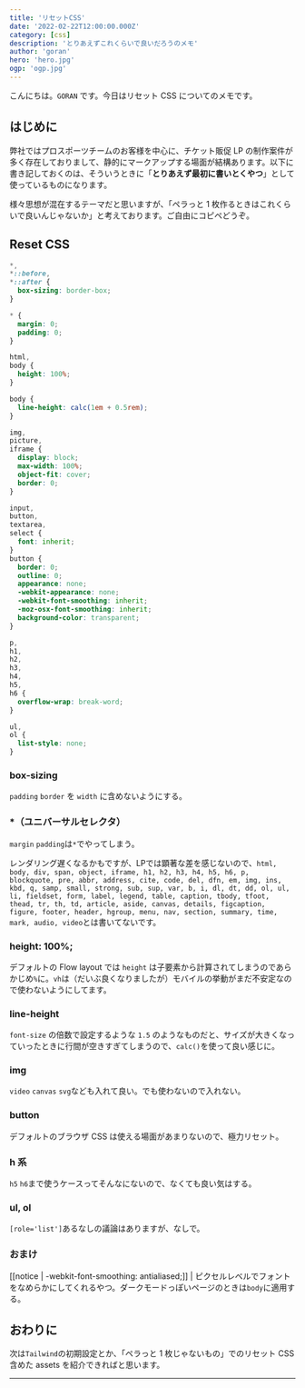 ```yaml
---
title: 'リセットCSS'
date: '2022-02-22T12:00:00.000Z'
category: [css]
description: 'とりあえずこれくらいで良いだろうのメモ'
author: 'goran'
hero: 'hero.jpg'
ogp: 'ogp.jpg'
---
```


こんにちは。`GORAN` です。今日はリセット CSS についてのメモです。

## はじめに

弊社ではプロスポーツチームのお客様を中心に、チケット販促 LP の制作案件が多く存在しておりまして、静的にマークアップする場面が結構あります。以下に書き記しておくのは、そういうときに「**とりあえず最初に書いとくやつ**」として使っているものになります。

様々思想が混在するテーマだと思いますが、「ペラっと 1 枚作るときはこれくらいで良いんじゃないか」と考えております。ご自由にコピペどうぞ。

## Reset CSS

```css:title=reset.css
*,
*::before,
*::after {
  box-sizing: border-box;
}

* {
  margin: 0;
  padding: 0;
}

html,
body {
  height: 100%;
}

body {
  line-height: calc(1em + 0.5rem);
}

img,
picture,
iframe {
  display: block;
  max-width: 100%;
  object-fit: cover;
  border: 0;
}

input,
button,
textarea,
select {
  font: inherit;
}
button {
  border: 0;
  outline: 0;
  appearance: none;
  -webkit-appearance: none;
  -webkit-font-smoothing: inherit;
  -moz-osx-font-smoothing: inherit;
  background-color: transparent;
}

p,
h1,
h2,
h3,
h4,
h5,
h6 {
  overflow-wrap: break-word;
}

ul,
ol {
  list-style: none;
}
```

### box-sizing

`padding` `border` を `width` に含めないようにする。

### \*（ユニバーサルセレクタ）

`margin` `padding`は`*`でやってしまう。

レンダリング遅くなるかもですが、LPでは顕著な差を感じないので、`html, body, div, span, object, iframe, h1, h2, h3, h4, h5, h6, p, blockquote, pre, abbr, address, cite, code, del, dfn, em, img, ins, kbd, q, samp, small, strong, sub, sup, var, b, i, dl, dt, dd, ol, ul, li, fieldset, form, label, legend, table, caption, tbody, tfoot, thead, tr, th, td, article, aside, canvas, details, figcaption, figure, footer, header, hgroup, menu, nav, section, summary, time, mark, audio, video`とは書いてないです。

### height: 100%;

デフォルトの Flow layout では `height` は子要素から計算されてしまうのであらかじめ`%`に。`vh`は（だいぶ良くなりましたが）モバイルの挙動がまだ不安定なので使わないようにしてます。

### line-height

`font-size` の倍数で設定するような `1.5` のようなものだと、サイズが大きくなっていったときに行間が空きすぎてしまうので、`calc()`を使って良い感じに。

### img

`video` `canvas` `svg`なども入れて良い。でも使わないので入れない。

### button

デフォルトのブラウザ CSS は使える場面があまりないので、極力リセット。

### h 系

`h5` `h6`まで使うケースってそんなにないので、なくても良い気はする。

### ul, ol

`[role='list']`あるなしの議論はありますが、なしで。

### おまけ
[[notice | -webkit-font-smoothing: antialiased;]]
| ピクセルレベルでフォントをなめらかにしてくれるやつ。ダークモードっぽいページのときは`body`に適用する。

## おわりに

次は`Tailwind`の初期設定とか、「ペラっと 1 枚じゃないもの」でのリセット CSS 含めた assets を紹介できればと思います。

---
